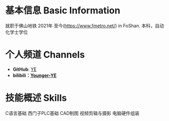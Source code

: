 # 基本信息 Basic Information

就职于佛山地铁 2021年 至今(https://www.fmetro.net/) in FoShan.
本科，自动化学士学位

# 个人频道 Channels

* **GitHub**: [YE](https://github.com/YoungerYE)
* **bilibili：[Younger-YE](https://space.bilibili.com/11174615?spm_id_from=333.1007.0.0)**


# 技能概述 Skills
C语言基础
西门子PLC基础
CAD制图
视频剪辑与摄影
电脑硬件组装

